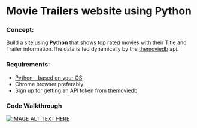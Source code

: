 # Movie Trailers website using Python



### Concept:

Build a site using **Python** that shows top rated movies with their Title and Trailer information.The data is fed dynamically by the [themoviedb](https://www.themoviedb.org/documentation/api) api.

### Requirements:

* [Python - based on your OS](https://www.python.org/downloads/)
* Chrome browser preferably
* Sign up for getting an API token from [themoviedb](https://www.themoviedb.org/documentation/api)


### Code Walkthrough
[![IMAGE ALT TEXT HERE](http://img.youtube.com/vi/NN_O-DXyp50/0.jpg)](http://www.youtube.com/watch?v=NN_O-DXyp50)
